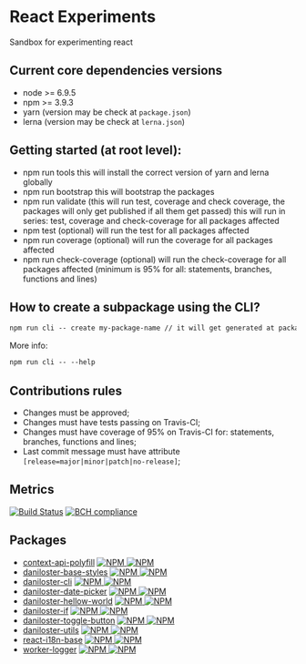 # React Experiments
Sandbox for experimenting react

## Current core dependencies versions

- node &gt;= 6.9.5
- npm &gt;= 3.9.3
- yarn (version may be check at `package.json`)
- lerna (version may be check at `lerna.json`)

## Getting started (at root level):

- npm run tools
this will install the correct version of yarn and lerna globally
- npm run bootstrap
this will bootstrap the packages
- npm run validate (this will run test, coverage and check coverage, the packages will only get published if all them get passed)
this will run in series: test, coverage and check-coverage for all packages affected
- npm test (optional)
will run the test for all packages affected
- npm run coverage (optional)
will run the coverage for all packages affected
- npm run check-coverage (optional)
will run the check-coverage for all packages affected (minimum is 95% for all: statements, branches, functions and lines)

## How to create a subpackage using the CLI?
```md
npm run cli -- create my-package-name // it will get generated at packages/myPackageName
```
More info:

```md
npm run cli -- --help
```
## Contributions rules

- Changes must be approved;
- Changes must have tests passing on Travis-CI;
- Changes must have coverage of 95% on Travis-CI for: statements, branches, functions and lines;
- Last commit message must have attribute `[release=major|minor|patch|no-release]`;

## Metrics
[![Build Status](https://img.shields.io/travis/daniloster/react-experiments/master.svg?style=flat-square)](https://travis-ci.org/daniloster/react-experiments) [![BCH compliance](https://bettercodehub.com/edge/badge/daniloster/react-experiments?branch=master)](https://bettercodehub.com/)

## Packages

- [context-api-polyfill](https://github.com/daniloster/react-experiments/blob/master/packages/contextApiPolyfill/README.md)
[![NPM](https://img.shields.io/npm/v/context-api-polyfill.svg?style=flat-square) ![NPM](https://img.shields.io/npm/dm/context-api-polyfill.svg?style=flat-square)](https://www.npmjs.com/package/context-api-polyfill)
- [daniloster-base-styles](https://github.com/daniloster/react-experiments/blob/master/packages/baseStyles/README.md)
[![NPM](https://img.shields.io/npm/v/daniloster-base-styles.svg?style=flat-square) ![NPM](https://img.shields.io/npm/dm/daniloster-base-styles.svg?style=flat-square)](https://www.npmjs.com/package/daniloster-base-styles)
- [daniloster-cli](https://github.com/daniloster/react-experiments/blob/master/packages/cli/README.md)
[![NPM](https://img.shields.io/npm/v/daniloster-cli.svg?style=flat-square) ![NPM](https://img.shields.io/npm/dm/daniloster-cli.svg?style=flat-square)](https://www.npmjs.com/package/daniloster-cli)
- [daniloster-date-picker](https://github.com/daniloster/react-experiments/blob/master/packages/datePicker/README.md)
[![NPM](https://img.shields.io/npm/v/daniloster-date-picker.svg?style=flat-square) ![NPM](https://img.shields.io/npm/dm/daniloster-date-picker.svg?style=flat-square)](https://www.npmjs.com/package/daniloster-date-picker)
- [daniloster-hellow-world](https://github.com/daniloster/react-experiments/blob/master/packages/danilosterHelloWorld/README.md)
[![NPM](https://img.shields.io/npm/v/daniloster-hellow-world.svg?style=flat-square) ![NPM](https://img.shields.io/npm/dm/daniloster-hellow-world.svg?style=flat-square)](https://www.npmjs.com/package/daniloster-hellow-world)
- [daniloster-if](https://github.com/daniloster/react-experiments/blob/master/packages/if/README.md)
[![NPM](https://img.shields.io/npm/v/daniloster-if.svg?style=flat-square) ![NPM](https://img.shields.io/npm/dm/daniloster-if.svg?style=flat-square)](https://www.npmjs.com/package/daniloster-if)
- [daniloster-toggle-button](https://github.com/daniloster/react-experiments/blob/master/packages/toggleButton/README.md)
[![NPM](https://img.shields.io/npm/v/daniloster-toggle-button.svg?style=flat-square) ![NPM](https://img.shields.io/npm/dm/daniloster-toggle-button.svg?style=flat-square)](https://www.npmjs.com/package/daniloster-toggle-button)
- [daniloster-utils](https://github.com/daniloster/react-experiments/blob/master/packages/utils/README.md)
[![NPM](https://img.shields.io/npm/v/daniloster-utils.svg?style=flat-square) ![NPM](https://img.shields.io/npm/dm/daniloster-utils.svg?style=flat-square)](https://www.npmjs.com/package/daniloster-utils)
- [react-i18n-base](https://github.com/daniloster/react-experiments/blob/master/packages/reactI18nBase/README.md)
[![NPM](https://img.shields.io/npm/v/react-i18n-base.svg?style=flat-square) ![NPM](https://img.shields.io/npm/dm/react-i18n-base.svg?style=flat-square)](https://www.npmjs.com/package/react-i18n-base)
- [worker-logger](https://github.com/daniloster/react-experiments/blob/master/packages/workerLogger/README.md)
[![NPM](https://img.shields.io/npm/v/worker-logger.svg?style=flat-square) ![NPM](https://img.shields.io/npm/dm/worker-logger.svg?style=flat-square)](https://www.npmjs.com/package/worker-logger)

